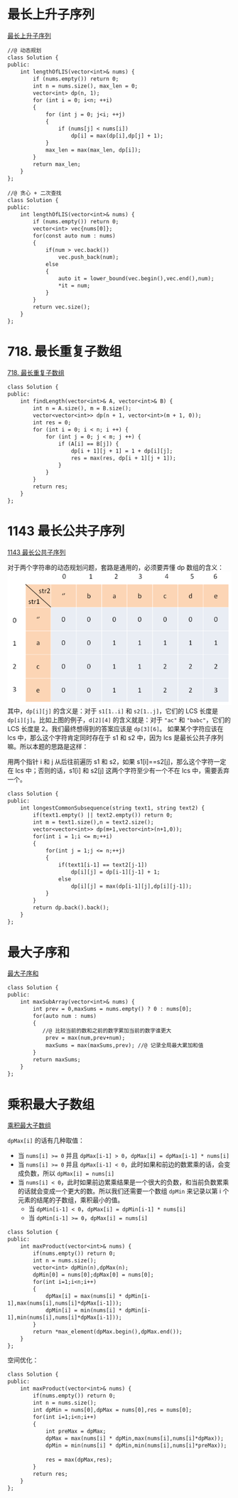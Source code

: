 # 最长上升子序列
[最长上升子序列](https://leetcode-cn.com/problems/longest-increasing-subsequence/)

```
//@ 动态规划
class Solution {
public:
    int lengthOfLIS(vector<int>& nums) {        
        if (nums.empty()) return 0;
        int n = nums.size(), max_len = 0;
        vector<int> dp(n, 1);
        for (int i = 0; i<n; ++i)
        {
            for (int j = 0; j<i; ++j)
            {
                if (nums[j] < nums[i])
                    dp[i] = max(dp[i],dp[j] + 1);
            }
            max_len = max(max_len, dp[i]);
        }
        return max_len;
    }
};

//@ 贪心 + 二次查找
class Solution {
public:
    int lengthOfLIS(vector<int>& nums) {        
        if (nums.empty()) return 0;
        vector<int> vec{nums[0]};
		for(const auto num : nums)
		{
			if(num > vec.back())
				vec.push_back(num);
			else
			{
				auto it = lower_bound(vec.begin(),vec.end(),num);
				*it = num;
			}
		}
		return vec.size();
    }
};
```

# 718. 最长重复子数组

[718. 最长重复子数组](https://leetcode-cn.com/problems/maximum-length-of-repeated-subarray/)

```
class Solution {
public:
    int findLength(vector<int>& A, vector<int>& B) {
        int n = A.size(), m = B.size();
        vector<vector<int>> dp(n + 1, vector<int>(m + 1, 0));
        int res = 0;
        for (int i = 0; i < n; i ++) {
            for (int j = 0; j < m; j ++) {
                if (A[i] == B[j]) {
                    dp[i + 1][j + 1] = 1 + dp[i][j];
                    res = max(res, dp[i + 1][j + 1]);
                }
            }
        }
        return res;
    }
};
```

# 1143 最长公共子序列

[1143 最长公共子序列](https://leetcode-cn.com/problems/longest-common-subsequence/)

对于两个字符串的动态规划问题，套路是通用的，必须要弄懂 dp 数组的含义：
![](../../img/lcs.png)
其中，`dp[i][j]` 的含义是：对于 `s1[1..i]` 和 `s2[1..j]`，它们的 LCS 长度是 `dp[i][j]`。比如上图的例子，`d[2][4]` 的含义就是：对于 `"ac"` 和 `"babc"`，它们的 LCS 长度是 2。我们最终想得到的答案应该是 `dp[3][6]`。
如果某个字符应该在 lcs 中，那么这个字符肯定同时存在于 s1 和 s2 中，因为 lcs 是最长公共子序列嘛。所以本题的思路是这样：

用两个指针 i 和 j 从后往前遍历 s1 和 s2，如果 s1[i]==s2[j]，那么这个字符一定在 lcs 中；否则的话，s1[i] 和 s2[j] 这两个字符至少有一个不在 lcs 中，需要丢弃一个。

```
class Solution {
public:
    int longestCommonSubsequence(string text1, string text2) {
        if(text1.empty() || text2.empty()) return 0;
        int m = text1.size(),n = text2.size();
        vector<vector<int>> dp(m+1,vector<int>(n+1,0));
        for(int i = 1;i <= m;++i)
        {
            for(int j = 1;j <= n;++j)
            {
                if(text1[i-1] == text2[j-1])                
                    dp[i][j] = dp[i-1][j-1] + 1;
                else
                    dp[i][j] = max(dp[i-1][j],dp[i][j-1]);
            }
        }
        return dp.back().back();
    }
};
```

# 最大子序和

[最大子序和](https://leetcode-cn.com/problems/maximum-subarray/)

```
class Solution {
public:
    int maxSubArray(vector<int>& nums) {
        int prev = 0,maxSums = nums.empty() ? 0 : nums[0];
        for(auto num : nums)
        {
           //@ 比较当前的数和之前的数字累加当前的数字谁更大
            prev = max(num,prev+num);
            maxSums = max(maxSums,prev); //@ 记录全局最大累加和值
        }
        return maxSums;
    }
};
```

# 乘积最大子数组

[乘积最大子数组](https://leetcode-cn.com/problems/maximum-product-subarray/)

`dpMax[i]` 的话有几种取值：

- 当 `nums[i] >= 0` 并且 `dpMax[i-1] > 0`，`dpMax[i] = dpMax[i-1] * nums[i]`
- 当 `nums[i] >= 0` 并且 `dpMax[i-1] < 0`，此时如果和前边的数累乘的话，会变成负数，所以 `dpMax[i] = nums[i]`
- 当 `nums[i] < 0`，此时如果前边累乘结果是一个很大的负数，和当前负数累乘的话就会变成一个更大的数。所以我们还需要一个数组 `dpMin` 来记录以第 i 个元素的结尾的子数组，乘积最小的值。
  - 当 `dpMin[i-1] < 0`，`dpMax[i] = dpMin[i-1] * nums[i]`
  - 当 `dpMin[i-1] >= 0`，`dpMax[i] = nums[i]`

```
class Solution {
public:
    int maxProduct(vector<int>& nums) {
        if(nums.empty()) return 0;
		int n = nums.size();
        vector<int> dpMin(n),dpMax(n);
        dpMin[0] = nums[0];dpMax[0] = nums[0];
        for(int i=1;i<n;i++)
        {
            dpMax[i] = max(nums[i] * dpMin[i-1],max(nums[i],nums[i]*dpMax[i-1]));
            dpMin[i] = min(nums[i] * dpMin[i-1],min(nums[i],nums[i]*dpMax[i-1]));
        }
        return *max_element(dpMax.begin(),dpMax.end());
    }
};
```

空间优化：

```
class Solution {
public:
    int maxProduct(vector<int>& nums) {
        if(nums.empty()) return 0;
		int n = nums.size();
        int dpMin = nums[0],dpMax = nums[0],res = nums[0];
        for(int i=1;i<n;i++)
        {
			int preMax = dpMax;
            dpMax = max(nums[i] * dpMin,max(nums[i],nums[i]*dpMax));
            dpMin = min(nums[i] * dpMin,min(nums[i],nums[i]*preMax));
			
			res = max(dpMax,res);
        }
        return res;
    }
};
```
